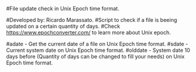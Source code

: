 #File update check in Unix Epoch time format.

#Developed by: Ricardo Marassato.
#Script to check if a file is beeing updated on a certain quantity of days.
#Check https://www.epochconverter.com/ to learn more about Unix epoch.

#adate - Get the current date of a file on Unix Epoch time format.
#sdate - Current system  date on Unix Epoch time format.
#olddate - System date 10 days before (Quantity of days can be changed to fill your needs) on Unix Epoch time format.